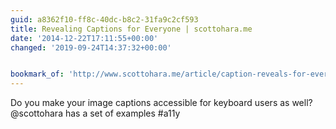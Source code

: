 ```yaml
---
guid: a8362f10-ff8c-40dc-b8c2-31fa9c2cf593
title: Revealing Captions for Everyone | scottohara.me
date: '2014-12-22T17:11:55+00:00'
changed: '2019-09-24T14:37:32+00:00'


bookmark_of: 'http://www.scottohara.me/article/caption-reveals-for-everyone.html'
---
```



Do you make your image captions accessible for keyboard users as well? @scottohara has a set of examples   #a11y
